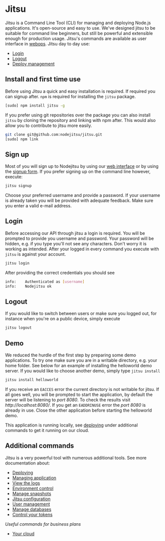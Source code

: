 # Jitsu

Jitsu is a Command Line Tool (CLI) for managing and deploying Node.js
applications. It's open-source and easy to use. We've designed jitsu to
be suitable for command line beginners, but still be powerful and
extensible enough for production usage. Jitsu's commands are available as user
interface in [webops][webops]. Jitsu day to day use:

* [Login](#login)
* [Logout](#logout)
* [Deploy management](#additional-commands)

## Install and first time use

Before using Jitsu a quick and easy installation is required. If required you
can signup after. `npm` is required for installing the `jitsu` package.

```bash
[sudo] npm install jitsu -g
```

If you prefer using git repositories over the package you can also install
`jitsu` by cloning the repository and linking with npm after. This would also
allow you to contribute to jitsu more easily.

```bash
git clone git@github.com:nodejitsu/jitsu.git
[sudo] npm link
```

## Sign up
Most of you will sign up to Nodejitsu by using our [web interface][webops] or
by using the [signup form][signup]. If you prefer signing up on the command
line however, execute:

```bash
jitsu signup
```

Choose your preferred username and provide a password. If your username is
already taken you will be provided with adequate feedback. Make sure you enter a
valid e-mail address.

## Login

Before accessing our API through jitsu a login is required. You will be prompted
to provide you username and password. Your password will be hidden, e.g. if you
type you'll not see any characters. Don't worry it is working as intended. After
your logged in every command you execute with `jitsu` is against your account.

```bash
jitsu login
```

After providing the correct credentials you should see

```bash
info:    Authenticated as [username]
info:    Nodejitsu ok
```

## Logout

If you would like to switch between users or make sure you logged out, for
instance when you're on a public device, simply execute

```bash
jitsu logout
```

## Demo

We reduced the hurdle of the first step by preparing some demo applications.
To try one make sure you are in a writable directory, e.g. your home folder.
See below for an example of installing the helloworld demo server. If you would
like to choose another demo, simply type `jitsu install`

```bash
jitsu install helloworld
```

If you receive an `EACCES` error the current directory is not writable for
jitsu. If all goes well, you will be prompted to start the application, by
default the server will be listening to *port 8080*. To check the results
visit *http://localhost:8080/*. If you get an `EADDRINUSE` error the *port 8080*
is already in use. Close the other application before starting the helloworld
demo.

This application is running locally, see [deploying][deploy] under
additional commands to get it running on our cloud.

## Additional commands

Jitsu is a very powerful tool with numerous additional tools. See more
documentation about:

* [Deploying][deploy]
* [Managing application](/jitsu/apps/)
* [View the logs](/jitsu/logs/)
* [Environment control](/jitsu/env/)
* [Manage snapshots](/jitsu/snapshots/)
* [Jitsu configuration](/jitsu/conf/)
* [User management](/jitsu/user/)
* [Manage databases](/jitsu/databases/)
* [Control your tokens](/jitsu/tokens/)

*Useful commands for business plans*

* [Your cloud](/features/business/)

[deploy]: /jitsu/deploy/
[signup]: https://www.nodejitsu.com/signup/
[webops]: https://webops.nodejitsu.com/
[meta:title]: <> (Jitsu CLI)
